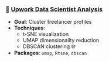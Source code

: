 ### 💼 [Upwork Data Scientist Analysis](upwork%20analysis.Rmd)
- **Goal**: Cluster freelancer profiles
- **Techniques**:
  - t-SNE visualization 
  - UMAP dimensionality reduction
  - DBSCAN clustering 🌐
- **Packages**: `umap`, `Rtsne`, `dbscan`
